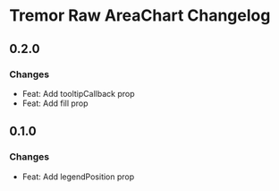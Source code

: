# Tremor Raw AreaChart Changelog

## 0.2.0

### Changes

- Feat: Add tooltipCallback prop
- Feat: Add fill prop

## 0.1.0

### Changes

- Feat: Add legendPosition prop
